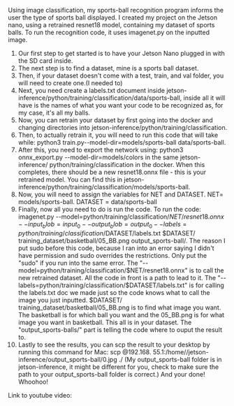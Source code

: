 Using image classification, my sports-ball recognition program informs the user the type of sports ball displayed. 
I created my project on the Jetson nano, using a retrained resnet18 model, containing my dataset of sports balls. To run the recognition code, it uses imagenet.py on the inputted image. 
1. Our first step to get started is to have your Jetson Nano plugged in with the SD card inside.
2. The next step is to find a dataset, mine is a sports ball dataset.
3. Then, if your dataset doesn't come with a test, train, and val folder, you will need to create one.(I needed to)
4. Next, you need create a labels.txt document inside jetson-inference/python/training/classification/data/sports-ball, inside all it will have is the names of what you want your code to be recognized as, for my case, it's all my balls. 
5. Now, you can retrain your dataset by first going into the docker and changing directories into jetson-inference/python/training/classification.
6. Then, to actually retrain it, you will need to run this code that will take while: python3 train.py--model-dir=models/sports-ball data/sports-ball.
7. After this, you need to export the network using: python3 onnx_export.py --model-dir=models/colors in the same jetson-inference/ python/training/classification in the docker. When this completes, there should be a new resnet18.onnx file - this is your retrained model. You can find this in  jetson-inference/python/training/classification/models/sports-ball.
8. Now, you will need to assign the variables for NET and DATASET. NET= models/sports-ball. DATASET = data/sports-ball
9. Finally, now all you need to do is run the code. To run the code: imagenet.py --model=python/training/classification/$NET/ resnet18.onnx --input_blob=input_0 --output_blob=output_0 --labels=python/training/classification/$DATASET/labels.txt $DATASET/ training_dataset/basketball/05_BB.png output_sports-ball/. The reason I put sudo before this code, because I ran into an error saying I didn't have permission and sudo overrides the restrictions. Only put the "sudo" if you run into the same error. The "--model=python/training/classification/$NET/resnet18.onnx" is to call the new retrained dataset. All the code in front is a path to lead to it. The "--labels=python/training/classification/$DATASET/labels.txt" is for calling the labels.txt doc we made just so the code knows what to call the image you just inputted. $DATASET/ training_dataset/basketball/05_BB.png is to find what image you want. The basketball is for which ball you want and the 05_BB.png is for what image you want in basketball. This all is in your dataset. The "output_sports-balls/" part is telling the code where to ouput the result to.
10. Lastly to see the results, you can scp the result to your desktop by running this command for Mac: scp @192.168. 55.1:/home//jetson-inference/output_sports-ball/0.jpg ./ (My output_sports-ball folder is in jetson-inference, it might be different for you, check to make sure the path to your output_sports-ball folder is correct.)
And your done! Whoohoo!

Link to youtube video: 
